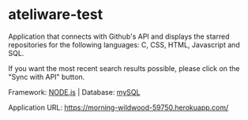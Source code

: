 # ateliware-test

Application that connects with Github's API and displays the starred repositories for the following languages: C, CSS, HTML, Javascript and SQL. 

If you want the most recent search results possible, please click on the "Sync with API" button.

Framework: [NODE.js](https://nodejs.org/en/) |  Database: [mySQL](https://www.mysql.com/)

Application URL: https://morning-wildwood-59750.herokuapp.com/